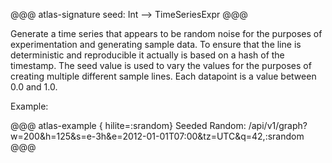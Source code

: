 @@@ atlas-signature
seed: Int
-->
TimeSeriesExpr
@@@

Generate a time series that appears to be random noise for the purposes of
experimentation and generating sample data. To ensure that the line is deterministic
and reproducible it actually is based on a hash of the timestamp. The seed value is
used to vary the values for the purposes of creating multiple different sample lines.
Each datapoint is a value between 0.0 and 1.0.

Example:

@@@ atlas-example { hilite=:srandom}
Seeded Random: /api/v1/graph?w=200&h=125&s=e-3h&e=2012-01-01T07:00&tz=UTC&q=42,:srandom
@@@
